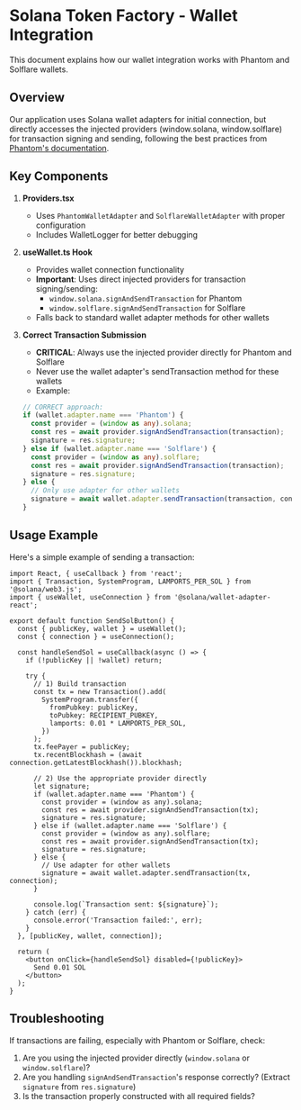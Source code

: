 # Solana Token Factory - Wallet Integration

This document explains how our wallet integration works with Phantom and Solflare wallets.

## Overview

Our application uses Solana wallet adapters for initial connection, but directly accesses the injected providers (window.solana, window.solflare) for transaction signing and sending, following the best practices from [Phantom's documentation](https://docs.phantom.com/phantom-deeplinks/provider-methods/signandsendtransaction).

## Key Components

1. **Providers.tsx**
   - Uses `PhantomWalletAdapter` and `SolflareWalletAdapter` with proper configuration
   - Includes WalletLogger for better debugging

2. **useWallet.ts Hook**
   - Provides wallet connection functionality
   - **Important**: Uses direct injected providers for transaction signing/sending:
     - `window.solana.signAndSendTransaction` for Phantom
     - `window.solflare.signAndSendTransaction` for Solflare
   - Falls back to standard wallet adapter methods for other wallets

3. **Correct Transaction Submission**
   - **CRITICAL**: Always use the injected provider directly for Phantom and Solflare
   - Never use the wallet adapter's sendTransaction method for these wallets
   - Example:
   ```typescript
   // CORRECT approach:
   if (wallet.adapter.name === 'Phantom') {
     const provider = (window as any).solana;
     const res = await provider.signAndSendTransaction(transaction);
     signature = res.signature;
   } else if (wallet.adapter.name === 'Solflare') {
     const provider = (window as any).solflare;
     const res = await provider.signAndSendTransaction(transaction);
     signature = res.signature;
   } else {
     // Only use adapter for other wallets
     signature = await wallet.adapter.sendTransaction(transaction, connection);
   }
   ```

## Usage Example

Here's a simple example of sending a transaction:

```tsx
import React, { useCallback } from 'react';
import { Transaction, SystemProgram, LAMPORTS_PER_SOL } from '@solana/web3.js';
import { useWallet, useConnection } from '@solana/wallet-adapter-react';

export default function SendSolButton() {
  const { publicKey, wallet } = useWallet();
  const { connection } = useConnection();
  
  const handleSendSol = useCallback(async () => {
    if (!publicKey || !wallet) return;
    
    try {
      // 1) Build transaction
      const tx = new Transaction().add(
        SystemProgram.transfer({
          fromPubkey: publicKey,
          toPubkey: RECIPIENT_PUBKEY,
          lamports: 0.01 * LAMPORTS_PER_SOL,
        })
      );
      tx.feePayer = publicKey;
      tx.recentBlockhash = (await connection.getLatestBlockhash()).blockhash;
      
      // 2) Use the appropriate provider directly
      let signature;
      if (wallet.adapter.name === 'Phantom') {
        const provider = (window as any).solana;
        const res = await provider.signAndSendTransaction(tx);
        signature = res.signature;
      } else if (wallet.adapter.name === 'Solflare') {
        const provider = (window as any).solflare;
        const res = await provider.signAndSendTransaction(tx);
        signature = res.signature;
      } else {
        // Use adapter for other wallets
        signature = await wallet.adapter.sendTransaction(tx, connection);
      }
      
      console.log(`Transaction sent: ${signature}`);
    } catch (err) {
      console.error('Transaction failed:', err);
    }
  }, [publicKey, wallet, connection]);
  
  return (
    <button onClick={handleSendSol} disabled={!publicKey}>
      Send 0.01 SOL
    </button>
  );
}
```

## Troubleshooting

If transactions are failing, especially with Phantom or Solflare, check:

1. Are you using the injected provider directly (`window.solana` or `window.solflare`)?
2. Are you handling `signAndSendTransaction`'s response correctly? (Extract `signature` from `res.signature`)
3. Is the transaction properly constructed with all required fields? 